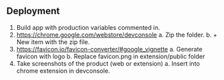 

## Deployment

1. Build app with production variables commented in.
2. https://chrome.google.com/webstore/devconsole
   a. Zip the folder.
   b. + New item with the zip file.
3. https://favicon.io/favicon-converter/#google_vignette
   a. Generate favicon with logo
   b. Replace favicon.png in extension/public folder
4. Take screenshots of the product (web or extension)
   a. Insert into chrome extension in devconsole.


